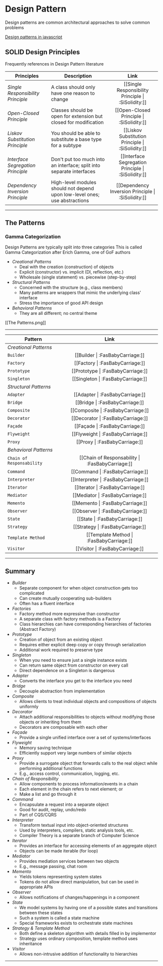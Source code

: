 # Design Pattern

Design patterns are common architectural approaches to solve common problems

[Design patterns in javascript](https://medium.com/globant/design-patterns-in-javascript-creational-2a02726e4e71)

## SOLID Design Principles

Frequently references in Design Pattern literature

| Principles                        | Description                                                                |                        Link                         |
| --------------------------------- | -------------------------------------------------------------------------- | :-------------------------------------------------: |
| _Single Responsibility Principle_ | A class should only have one reason to change                              | [[Single Responsibility Principle \| :SiSolidity:]] |
| _Open-Closed Principle_           | Classes should be open for extension but closed for modification           |      [[Open-Closed Principle \| :SiSolidity:]]      |
| _Liskov Substitution Principle_   | You should be able to substitute a base type for a subtype                 |  [[Liskov Substitution Principle \| :SiSolidity:]]  |
| _Interface Segregation Principle_ | Don't put too much into an interface; split into separate interfaces       | [[Interface Segregation Principle \| :SiSolidity:]] |
| _Dependency Inversion Principle_  | High-level modules should not depend upon low-level ones; use abstractions | [[Dependency Inversion Principle \| :SiSolidity:]]  |

---

## The Patterns

### Gamma Categorization

Design Patterns are typically split into three categories
This is called Gamma Categorization after Erich Gamma, one of GoF authors

- _Creational Patterns_
  - Deal with the creation (construction) of objects
  - Explicit (constructor) vs. implicit (DI, reflection, etc.)
  - Wholesale (single statement) vs. piecewise (step-by-step)
- _Structural Patterns_
  - Concerned with the structure (e.g., class members)
  - Many patterns are wrappers that mimic the underlying class' interface
  - Stress the importance of good API design
- _Behavioral Patterns_
  - They are all different; no central theme

[[The Patterns.png]]

---

| Pattern                   |                       Link                       |
| ------------------------- | :----------------------------------------------: |
| _Creational Patterns_     |                                                  |
| `Builder`                 |         [[Builder \| :FasBabyCarriage:]]         |
| `Factory`                 |         [[Factory \| :FasBabyCarriage:]]         |
| `Prototype`               |        [[Prototype \| :FasBabyCarriage:]]        |
| `Singleton`               |        [[Singleton \| :FasBabyCarriage:]]        |
| _Structural Patterns_     |                                                  |
| `Adapter`                 |         [[Adapter \| :FasBabyCarriage:]]         |
| `Bridge`                  |         [[Bridge \| :FasBabyCarriage:]]          |
| `Composite`               |        [[Composite \| :FasBabyCarriage:]]        |
| `Decorator`               |        [[Decorator \| :FasBabyCarriage:]]        |
| `Façade`                  |         [[Façade \| :FasBabyCarriage:]]          |
| `Flyweight`               |        [[Flyweight \| :FasBabyCarriage:]]        |
| `Proxy`                   |          [[Proxy \| :FasBabyCarriage:]]          |
| _Behavioral Patterns_     |                                                  |
| `Chain of Responsability` | [[Chain of Responsability \| :FasBabyCarriage:]] |
| `Command`                 |         [[Command \| :FasBabyCarriage:]]         |
| `Interpreter`             |       [[Interpreter \| :FasBabyCarriage:]]       |
| `Iterator`                |        [[Iterator \| :FasBabyCarriage:]]         |
| `Mediator`                |        [[Mediator \| :FasBabyCarriage:]]         |
| `Memento`                 |         [[Memento \| :FasBabyCarriage:]]         |
| `Observer`                |        [[Observer \| :FasBabyCarriage:]]         |
| `State`                   |          [[State \| :FasBabyCarriage:]]          |
| `Strategy`                |        [[Strategy \| :FasBabyCarriage:]]         |
| `Template Method`         |     [[Template Method \| :FasBabyCarriage:]]     |
| `Visitor`                 |         [[Visitor \| :FasBabyCarriage:]]         |

---

## Summary

- _Builder_
  - Separate component for when object construction gets too complicated
  - Can create mutually cooperating sub-builders
  - Often has a fluent interface
- _Factories_
  - Factory method more expressive than constructor
  - A separate class with factory methods is a Factory
  - Class hierarchies can have corresponding hierarchies of factories (Abstract Factory)
- _Prototype_
  - Creation of object from an existing object
  - Requires either explicit deep copy or copy through serialization
  - Additional work required to preserve type
- _Singleton_
  - When you need to ensure just a single instance exists
  - Can return same object from constructor on every call
  - Direct dependence on a Singleton is dangerous
- _Adapter_
  - Converts the interface you get to the interface you need
- _Bridge_
  - Decouple abstraction from implementation
- _Composite_
  - Allows clients to treat individual objects and compositions of objects uniformly
- _Decorator_
  - Attach additional responsibilities to objects without modifying those objects or inheriting from them
  - Decorators are composable with each other
- _Façade_
  - Provide a single unified interface over a set of systems/interfaces
- _Flyweight_
  - Memory saving technique
  - Efficiently support very large numbers of similar objects
- _Proxy_
  - Provide a surrogate object that forwards calls to the real object while performing additional functions
  - E.g., access control, communication, logging, etc.
- _Chain of Responsibility_
  - Allow components to process information/events in a chain
  - Each element in the chain refers to next element; or
  - Make a list and go through it
- _Command_
  - Encapsulate a request into a separate object
  - Good for audit, replay, undo/redo
  - Part of CQS/CQRS
- _Interpreter_
  - Transform textual input into object-oriented structures
  - Used by interpreters, compilers, static analysis tools, etc.
  - Compiler Theory is a separate branch of Computer Science
- _Iterator_
  - Provides an interface for accessing elements of an aggregate object
  - Objects can be made iterable (for loop)
- _Mediator_
  - Provides mediation services between two objects
  - E.g., message passing, chat room
- _Memento_
  - Yields tokens representing system states
  - Tokens do not allow direct manipulation, but can be used in appropriate APIs
- _Observer_
  - Allows notifications of changes/happenings in a component
- _State_
  - We model systems by having one of a possible states and transitions between these states
  - Such a system is called a state machine
  - Special frameworks exists to orchestrate state machines
- _Strategy & Template Method_
  - Both define a skeleton algorithm with details filled in by implementor
  - Strategy uses ordinary composition, template method uses inheritance
- _Visitor_
  - Allows non-intrusive addition of functionality to hierarchies

---
